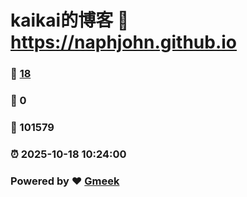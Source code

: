 # kaikai的博客 :link: https://naphjohn.github.io 
### :page_facing_up: [18](https://naphjohn.github.io/tag.html) 
### :speech_balloon: 0 
### :hibiscus: 101579 
### :alarm_clock: 2025-10-18 10:24:00 
### Powered by :heart: [Gmeek](https://github.com/Meekdai/Gmeek)

